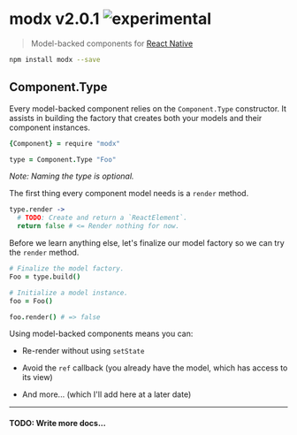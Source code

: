
# modx v2.0.1 ![experimental](https://img.shields.io/badge/stability-experimental-EC5315.svg?style=flat)

> Model-backed components for [React Native](https://github.com/facebook/react-native)

```sh
npm install modx --save
```

## Component.Type

Every model-backed component relies on the `Component.Type` constructor.
It assists in building the factory that creates both your models and their component instances.

```coffee
{Component} = require "modx"

type = Component.Type "Foo"
```

*Note: Naming the type is optional.*

The first thing every component model needs is a `render` method.

```coffee
type.render ->
  # TODO: Create and return a `ReactElement`.
  return false # <= Render nothing for now.
```

Before we learn anything else, let's finalize our model factory so we can try the `render` method.

```coffee
# Finalize the model factory.
Foo = type.build()

# Initialize a model instance.
foo = Foo()

foo.render() # => false
```

Using model-backed components means you can:

- Re-render without using `setState`

- Avoid the `ref` callback (you already have the model, which has access to its view)

- And more... (which I'll add here at a later date)

---

#### TODO: Write more docs...
